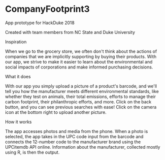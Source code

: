# CompanyFootprint3
App prototype for HackDuke 2018

Created with team members from NC State and Duke University

Inspiration

When we go to the grocery store, we often don't think about the actions of companies that we are 
implicitly supporting by buying their products. With our app, we strive to make it easier to learn 
about the environmental and social impacts of corporations and make informed purchasing decisions.

What it does

With our app you simply upload a picture of a product's barcode, and we'll tell you how the manufacturer 
meets different environmental standards, like whether they test on animals, their total emissions, 
efforts to manage their carbon footprint, their philanthropic efforts, and more. Click on the back button, 
and you can see previous searches with ease! Click on the camera icon at the bottom right to upload another 
picture.

How it works

The app accesses photos and media from the phone. When a photo is selected, the app takes in the UPC 
code input from the barcode and connects the 12-number code to the manufacturer brand using the UPCitemdb 
API online. Information about the manufacturer, collected mostly using R, is then the output.

